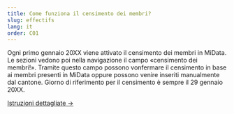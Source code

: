 ```yaml
---
title: Come funziona il censimento dei membri?
slug: effectifs
lang: it
order: C01
---
```


Ogni primo gennaio 20XX viene attivato il censimento dei membri in MiData. Le sezioni vedono poi nella navigazione il campo «censimento dei membri!». Tramite questo campo possono vonfermare il censimento in base ai membri presenti in MiData oppure possono venire inseriti manualmente dal cantone. Giorno di riferimento per il censimento è sempre il 29 gennaio 20XX.

[Istruzioni dettagliate ->](https://pfadi.swiss/it/pubblicazioni-downloads/downloads/detail/215/midata-foglio-informativo-annuncio-dellorganico-nella-banca-dati-dei-membri/)
